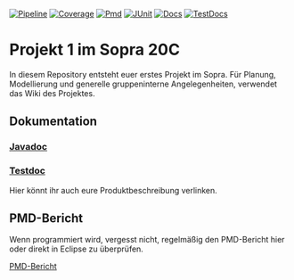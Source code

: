 <p>
    <a href="https://sopra-ci.cs.tu-dortmund.de/group08/project1/Projekt1-shadow.zip"><img alt="Pipeline" src="https://sopra-gitlab.cs.tu-dortmund.de/sopra20C/gruppe08/projekt1/badges/master/pipeline.svg" /></a>
    <a href="https://sopra-ci.cs.tu-dortmund.de/group08/project1/coverage/"><img alt="Coverage" src="https://sopra-ci.cs.tu-dortmund.de/group08/project1/coverage.svg" /></a>
	<a href="https://sopra.cs.tu-dortmund.de/bin/pmd.py?XXY=20C&GROUPNUMBER=8&PROJECT=1"><img alt="Pmd" src="https://sopra-ci.cs.tu-dortmund.de/group08/project1/pmd.svg" /></a>
	<a href="https://sopra-ci.cs.tu-dortmund.de/group08/project1/test/"><img alt="JUnit" src="https://sopra-ci.cs.tu-dortmund.de/group08/project1/junit.svg" /></a>
	<a href="https://sopra-ci.cs.tu-dortmund.de/group08/project1/checkstyle/main.html"><img alt="Docs" src="https://sopra-ci.cs.tu-dortmund.de/group08/project1/doc.svg" /></a>
	<a href="https://sopra-ci.cs.tu-dortmund.de/group08/project1/checkstyle/test.html"><img alt="TestDocs" src="https://sopra-ci.cs.tu-dortmund.de/group08/project1/testdoc.svg" /></a>
</p>

# Projekt 1 im Sopra 20C

In diesem Repository entsteht euer erstes Projekt im Sopra. Für Planung, Modellierung und generelle gruppeninterne Angelegenheiten, verwendet das Wiki des Projektes. 

## Dokumentation

### [Javadoc](https://sopra-ci.cs.tu-dortmund.de/group08/project1/javadoc/)

### [Testdoc](https://sopra-ci.cs.tu-dortmund.de/group08/project1/testjavadoc/)

Hier könnt ihr auch eure Produktbeschreibung verlinken.


## PMD-Bericht

Wenn programmiert wird, vergesst nicht, regelmäßig den PMD-Bericht hier oder direkt in Eclipse zu überprüfen.

[PMD-Bericht](https://sopra.cs.tu-dortmund.de/bin/pmd.py?XXY=20C&GROUPNUMBER=8&PROJECT=1)

